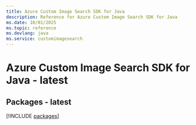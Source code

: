 ```yaml
---
title: Azure Custom Image Search SDK for Java
description: Reference for Azure Custom Image Search SDK for Java
ms.date: 10/01/2025
ms.topic: reference
ms.devlang: java
ms.service: customimagesearch
---
```

# Azure Custom Image Search SDK for Java - latest
## Packages - latest
[!INCLUDE [packages](custom-image-search-index.md)]